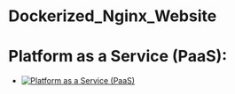 # Dockerized_Nginx_Website

# Platform as a Service (PaaS):
- [![Platform as a Service (PaaS)](https://github.com/Daniel-Perrinez/Dockerized_Nginx_Website/actions/workflows/Use_PaaS.yml/badge.svg?branch=main)](https://github.com/Daniel-Perrinez/Dockerized_Nginx_Website/actions/workflows/Use_PaaS.yml)